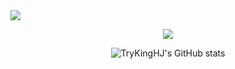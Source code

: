 <img src="https://capsule-render.vercel.app/api?type=waving&color=auto&height=300&section=header&text=Hjun's%20gitHub&fontAlighY=30&desc=Game%20Developer&descAlign=63&fontSize=60&animation=fadeIn" />

<div align="center">
  
<a href="https://www.notion.so/2dc7b096b714414383b931d4ba432812" target= "_blank"><img src="https://img.shields.io/badge/notion-000000?style=flat-square&logo=Notion&logoColor=white"/></a>
  
![TryKingHJ's GitHub stats](https://github-readme-stats.vercel.app/api?username=MakerJun46&hide=stars&count_private=true&show_icons=true&theme=radical)
  
</div>


  <!--
**MakerJun46/MakerJun46** is a ✨ _special_ ✨ repository because its `README.md` (this file) appears on your GitHub profile.

Here are some ideas to get you started:

- 🔭 I’m currently working on ...
- 🌱 I’m currently learning ...
- 👯 I’m looking to collaborate on ...
- 🤔 I’m looking for help with ...
- 💬 Ask me about ...
- 📫 How to reach me: ...
- 😄 Pronouns: ...
- ⚡ Fun fact: ...
-->
